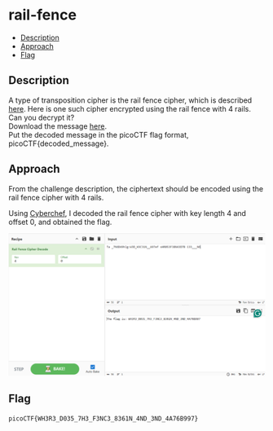 # rail-fence

- [Description](#description)
- [Approach](#approach)
- [Flag](#flag)

## Description

A type of transposition cipher is the rail fence cipher, which is described [here](https://en.wikipedia.org/wiki/Rail_fence_cipher). Here is one such cipher encrypted using the rail fence with 4 rails. Can you decrypt it? <br>
Download the message [here](https://artifacts.picoctf.net/c/188/message.txt). <br>
Put the decoded message in the picoCTF flag format, picoCTF{decoded_message}.

## Approach

From the challenge description, the ciphertext should be encoded using the rail fence cipher with 4 rails.

Using [Cyberchef](https://cyberchef.net/#recipe=Rail_Fence_Cipher_Decode(4,0)&input=VGEgXzdONkQ0OWhsZzpXM0RfSDNDMzFOX19BOTdlZiBzSFIwNTNGMzhONDNEN0IgaTMzX19fTjY), I decoded the rail fence cipher with key length 4 and offset 0, and obtained the flag.

<p align="center">
  <img src="https://raw.githubusercontent.com/DarrenPea/picoCTF_writeups/refs/heads/main/picoCTF-2022/Cryptography/rail-fence/img/flag.png" />
</p>

## Flag

`picoCTF{WH3R3_D035_7H3_F3NC3_8361N_4ND_3ND_4A76B997}`